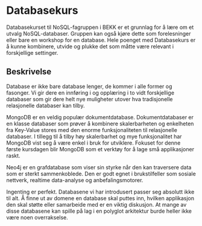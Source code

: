 Databasekurs
============

Databasekurset til NoSQL-fagruppen i BEKK er et grunnlag for å lære 
om et utvalg NoSQL-databaser. Gruppen kan også kjøre dette som 
forelesninger eller bare en workshop for en database.
Hele poenget med Databasekurs er å kunne kombinere, utvide og plukke
det som måtte være relevant i forskjellige settinger.

Beskrivelse
------------
Database er ikke bare database lenger, de kommer i alle former og 
fasonger. Vi gir dere en innføring i og opplæring i to vidt 
forskjellige databaser som gir dere helt nye muligheter utover 
hva tradisjonelle relasjonelle databaser kan tilby.

MongoDB er en veldig populær dokumentdatabase. Dokumentdatabaser 
er en klasse databaser som prøver å kombinere skalerbarheten og 
enkelheten fra Key-Value stores med den enorme funksjonaliteten 
til relasjonelle databaser. I tillegg til å tilby høy skalerbarhet og 
mye funksjonalitet har MongoDB vist seg å være enkel i bruk for 
utviklere. Fokuset for denne første kursdagen blir MongoDB 
som et verktøy for å lage små applikasjoner raskt.

Neo4j er en grafdatabase som viser sin styrke når den kan traversere 
data som er sterkt sammenkoblede. Den er godt egnet i brukstilfeller 
som sosiale nettverk, realtime data-analyse og anbefalingsmotorer.

Ingenting er perfekt. Databasene vi har introdusert passer seg 
absolutt ikke til alt. Å finne ut av domene en database skal puttes 
inn, hvilken applikasjon den skal støtte eller samarbeide med
er en viktig diskusjon. At mange av disse databasene kan spille
på lag i en polyglot arkitektur burde heller ikke være noen overrakselse.

